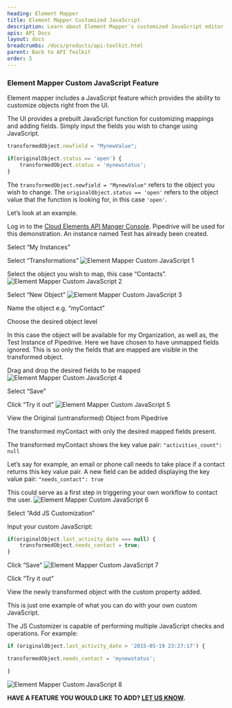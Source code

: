 ```yaml
---
heading: Element Mapper
title: Element Mapper Customized JavaScript
description: Learn about Element Mapper's customized JavaScript editor.
apis: API Docs
layout: docs
breadcrumbs: /docs/products/api-toolkit.html
parent: Back to API Toolkit
order: 5
---
```


### Element Mapper Custom JavaScript Feature

Element mapper includes a JavaScript feature which provides the ability to customize objects right from the UI.

The UI provides a prebuilt JavaScript function for customizing mappings and adding fields. Simply input the fields you wish to change using JavaScript.

```JavaScript
transformedObject.newfield = "MynewValue";

if(originalObject.status == 'open') {
    transformedObject.status = 'mynewstatus';
}
```
The `transformedObject.newfield = "MynewValue"` refers to the object you wish to change.
The `originalObject.status == 'open'` refers to the object value that the function is looking for, in this case `'open'`.

Let’s look at an example.

Log in to the [Cloud Elements API Manger Console](https://console.cloud-elements.com/elements/jsp/login.jsp).
Pipedrive will be used for this demonstration. An instance named Test has already been created.

Select “My Instances”

Select “Transformations”
![Element Mapper Custom JavaScript 1](http://cloud-elements.com/wp-content/uploads/2015/08/ElementMapperCustomJS1.png)

Select the object you wish to map, this case “Contacts”.
![Element Mapper Custom JavaScript 2](http://cloud-elements.com/wp-content/uploads/2015/08/ElementMapperCustomJS2.png)

Select “New Object”
![Element Mapper Custom JavaScript 3](http://cloud-elements.com/wp-content/uploads/2015/08/ElementMapperCustomJS3.png)

Name the object e.g. “myContact”

Choose the desired object level

In this case the object will be available for my Organization, as well as, the Test Instance of Pipedrive. Here we have chosen to have unmapped fields ignored. This is so only the fields that are mapped are visible in the transformed object.

Drag and drop the desired fields to be mapped
![Element Mapper Custom JavaScript 4](http://cloud-elements.com/wp-content/uploads/2015/08/CustomDataMappingJS1.png)

Select “Save”

Click “Try it out”
![Element Mapper Custom JavaScript 5](http://cloud-elements.com/wp-content/uploads/2015/08/CustomDataMappingJS2.png)

View the Original (untransformed) Object from Pipedrive

The transformed myContact with only the desired mapped fields present.

The transformed myContact shows the key value pair: `"activities_count": null`

Let’s say for example, an email or phone call needs to take place if a contact returns this key value pair. A new field can be added displaying the key value pair: `"needs_contact": true`

This could serve as a first step in triggering your own workflow to contact the user.
![Element Mapper Custom JavaScript 6](http://cloud-elements.com/wp-content/uploads/2015/08/CustomDataMappingJS3.png)

Select “Add JS Customization”

Input your custom JavaScript:

```JavaScript
if(originalObject.last_activity_date === null) {
    transformedObject.needs_contact = true;
}
```

Click “Save”
![Element Mapper Custom JavaScript 7](http://cloud-elements.com/wp-content/uploads/2015/08/CustomDataMappingJS4.png)

Click “Try it out”

View the newly transformed object with the custom property added.

This is just one example of what you can do with your own custom JavaScript.

The JS Customizer is capable of performing multiple JavaScript checks and operations. For example:

```JavaScript
if (originalObject.last_activity_date > '2015-05-19 23:27:17') {

transformedObject.needs_contact = 'mynewstatus';

}
```
![Element Mapper Custom JavaScript 8](http://cloud-elements.com/wp-content/uploads/2015/08/CustomDataMappingJS5.png)

__HAVE A FEATURE YOU WOULD LIKE TO ADD? [LET US KNOW](mailto:support@cloud-elements.com).__
